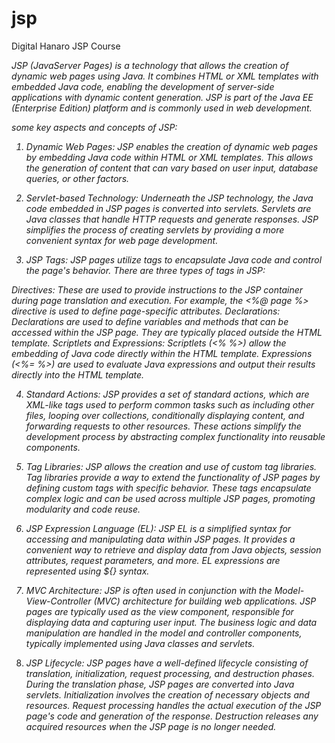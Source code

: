 # jsp
 Digital Hanaro JSP Course

<i>JSP (JavaServer Pages) is a technology that allows the creation of dynamic web pages using Java. It combines HTML or XML templates with embedded Java code, enabling the development of server-side applications with dynamic content generation. JSP is part of the Java EE (Enterprise Edition) platform and is commonly used in web development.

some key aspects and concepts of JSP:

1. Dynamic Web Pages: JSP enables the creation of dynamic web pages by embedding Java code within HTML or XML templates. This allows the generation of content that can vary based on user input, database queries, or other factors.

2. Servlet-based Technology: Underneath the JSP technology, the Java code embedded in JSP pages is converted into servlets. Servlets are Java classes that handle HTTP requests and generate responses. JSP simplifies the process of creating servlets by providing a more convenient syntax for web page development.

3. JSP Tags: JSP pages utilize tags to encapsulate Java code and control the page's behavior. There are three types of tags in JSP:

Directives: These are used to provide instructions to the JSP container during page translation and execution. For example, the <%@ page %> directive is used to define page-specific attributes.
Declarations: Declarations are used to define variables and methods that can be accessed within the JSP page. They are typically placed outside the HTML template.
Scriptlets and Expressions: Scriptlets (<% %>) allow the embedding of Java code directly within the HTML template. Expressions (<%= %>) are used to evaluate Java expressions and output their results directly into the HTML template.

4. Standard Actions: JSP provides a set of standard actions, which are XML-like tags used to perform common tasks such as including other files, looping over collections, conditionally displaying content, and forwarding requests to other resources. These actions simplify the development process by abstracting complex functionality into reusable components.

5. Tag Libraries: JSP allows the creation and use of custom tag libraries. Tag libraries provide a way to extend the functionality of JSP pages by defining custom tags with specific behavior. These tags encapsulate complex logic and can be used across multiple JSP pages, promoting modularity and code reuse.

6. JSP Expression Language (EL): JSP EL is a simplified syntax for accessing and manipulating data within JSP pages. It provides a convenient way to retrieve and display data from Java objects, session attributes, request parameters, and more. EL expressions are represented using ${} syntax.

7. MVC Architecture: JSP is often used in conjunction with the Model-View-Controller (MVC) architecture for building web applications. JSP pages are typically used as the view component, responsible for displaying data and capturing user input. The business logic and data manipulation are handled in the model and controller components, typically implemented using Java classes and servlets.

8. JSP Lifecycle: JSP pages have a well-defined lifecycle consisting of translation, initialization, request processing, and destruction phases. During the translation phase, JSP pages are converted into Java servlets. Initialization involves the creation of necessary objects and resources. Request processing handles the actual execution of the JSP page's code and generation of the response. Destruction releases any acquired resources when the JSP page is no longer needed.</i>
